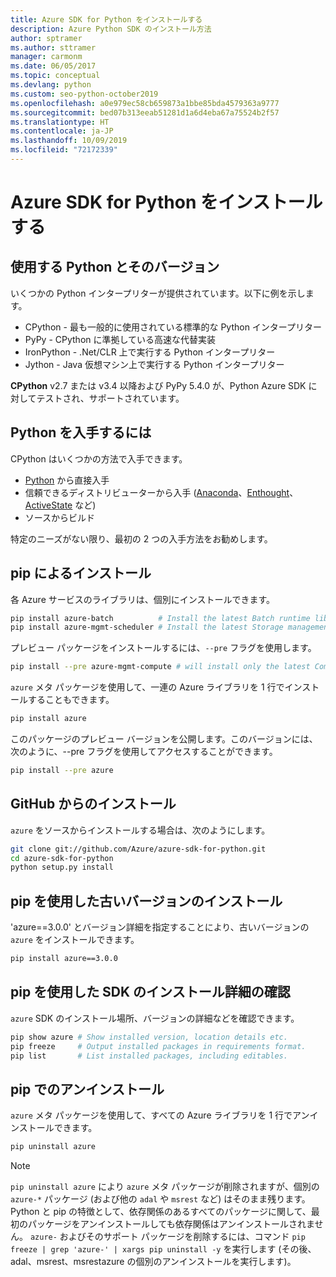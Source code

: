 ```yaml
---
title: Azure SDK for Python をインストールする
description: Azure Python SDK のインストール方法
author: sptramer
ms.author: sttramer
manager: carmonm
ms.date: 06/05/2017
ms.topic: conceptual
ms.devlang: python
ms.custom: seo-python-october2019
ms.openlocfilehash: a0e979ec58cb659873a1bbe85bda4579363a9777
ms.sourcegitcommit: bed07b313eeab51281d1a6d4eba67a75524b2f57
ms.translationtype: HT
ms.contentlocale: ja-JP
ms.lasthandoff: 10/09/2019
ms.locfileid: "72172339"
---
```

# <a name="install-the-azure-sdk-for-python"></a>Azure SDK for Python をインストールする

## <a name="which-python-and-which-version-to-use"></a>使用する Python とそのバージョン

いくつかの Python インタープリターが提供されています。以下に例を示します。

* CPython - 最も一般的に使用されている標準的な Python インタープリター
* PyPy - CPython に準拠している高速な代替実装
* IronPython - .Net/CLR 上で実行する Python インタープリター
* Jython - Java 仮想マシン上で実行する Python インタープリター

**CPython** v2.7 または v3.4 以降および PyPy 5.4.0 が、Python Azure SDK に対してテストされ、サポートされています。

## <a name="where-to-get-python"></a>Python を入手するには

CPython はいくつかの方法で入手できます。

* [Python](https://www.python.org/) から直接入手
* 信頼できるディストリビューターから入手 ([Anaconda](https://www.anaconda.com/)、[Enthought](https://www.enthought.com/)、[ActiveState](https://www.activestate.com/) など)
* ソースからビルド

特定のニーズがない限り、最初の 2 つの入手方法をお勧めします。

## <a name="installation-with-pip"></a>pip によるインストール

各 Azure サービスのライブラリは、個別にインストールできます。

```bash
pip install azure-batch          # Install the latest Batch runtime library
pip install azure-mgmt-scheduler # Install the latest Storage management library
```

プレビュー パッケージをインストールするには、`--pre` フラグを使用します。

```bash
pip install --pre azure-mgmt-compute # will install only the latest Compute Management library
```

`azure` メタ パッケージを使用して、一連の Azure ライブラリを 1 行でインストールすることもできます。

```bash
pip install azure
```

このパッケージのプレビュー バージョンを公開します。このバージョンには、次のように、--pre フラグを使用してアクセスすることができます。

```bash
pip install --pre azure
```

## <a name="install-from-github"></a>GitHub からのインストール

`azure` をソースからインストールする場合は、次のようにします。

```bash
git clone git://github.com/Azure/azure-sdk-for-python.git
cd azure-sdk-for-python
python setup.py install
```

## <a name="install-an-older-version-with-pip"></a>pip を使用した古いバージョンのインストール
'azure==3.0.0' とバージョン詳細を指定することにより、古いバージョンの `azure` をインストールできます。
```bash
pip install azure==3.0.0 
```
## <a name="check-sdk-installation-details-with-pip"></a>pip を使用した SDK のインストール詳細の確認
`azure` SDK のインストール場所、バージョンの詳細などを確認できます。
```bash
pip show azure # Show installed version, location details etc.
pip freeze     # Output installed packages in requirements format.
pip list       # List installed packages, including editables.
```
## <a name="to-uninstall-with-pip"></a>pip でのアンインストール
`azure` メタ パッケージを使用して、すべての Azure ライブラリを 1 行でアンインストールできます。
```bash
pip uninstall azure 
```
> [!NOTE]
> `pip uninstall azure` により `azure` メタ パッケージが削除されますが、個別の `azure-*` パッケージ (および他の `adal` や `msrest` など) はそのまま残ります。 Python と pip の特徴として、依存関係のあるすべてのパッケージに関して、最初のパッケージをアンインストールしても依存関係はアンインストールされません。 `azure-` およびそのサポート パッケージを削除するには、コマンド `pip freeze | grep 'azure-' | xargs pip uninstall -y` を実行します (その後、adal、msrest、msrestazure の個別のアンインストールを実行します)。

